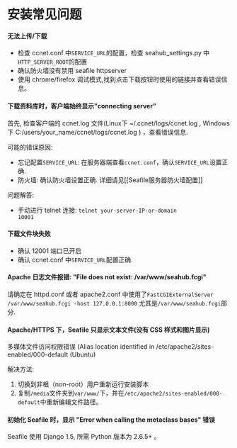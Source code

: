 # 安装常见问题

#### 无法上传/下载

* 检查 ccnet.conf 中`SERVICE_URL`的配置，检查 seahub_settings.py 中`HTTP_SERVER_ROOT`的配置 
* 确认防火墙没有禁用 seafile httpserver 
* 使用 chrome/firefox 调试模式,找到点击下载按钮时使用的链接并查看错误信息。

#### 下载资料库时，客户端始终显示"connecting server"

首先, 检查客户端的 ccnet.log 文件(Linux下 ~/.ccnet/logs/ccnet.log , Windows下 C:/users/your_name/ccnet/logs/ccnet.log ) ，查看错误信息.

可能的错误原因:

* 忘记配置<code>SERVICE_URL</code>: 在服务器端查看<code>ccnet.conf</code>，确认<code>SERVICE_URL</code>设置正确.
* 防火墙: 确认防火墙设置正确. 详细请见[[Seafile服务器防火墙配置]]

问题解答:

* 手动进行 telnet 连接: <code>telnet your-server-IP-or-domain 10001</code> 

#### 下载文件块失败

* 确认 12001 端口已开启
* 确认 ccnet.conf 中`SERVICE_URL`配置正确.

#### Apache 日志文件报错: "File does not exist: /var/www/seahub.fcgi"

请确定在 httpd.conf 或者 apache2.conf 中使用了`FastCGIExternalServer /var/www/seahub.fcgi -host 127.0.0.1:8000` 尤其是`/var/www/seahub.fcgi`部分.

#### Apache/HTTPS 下，Seafile 只显示文本文件(没有 CSS 样式和图片显示)

多媒体文件访问权限错误 (Alias location identified in /etc/apache2/sites-enabled/000-default (Ubuntu)

解决方法:

1. 切换到非根（non-root）用户重新运行安装脚本
2. 复制`/media`文件夹到`var/www/`下，并在`/etc/apache2/sites-enabled/000-default`中重新编辑文件路径。

#### 初始化 Seafile 时，显示 "Error when calling the metaclass bases" 错误

Seafile 使用 Django 1.5, 所需 Python 版本为 2.6.5+ 。
